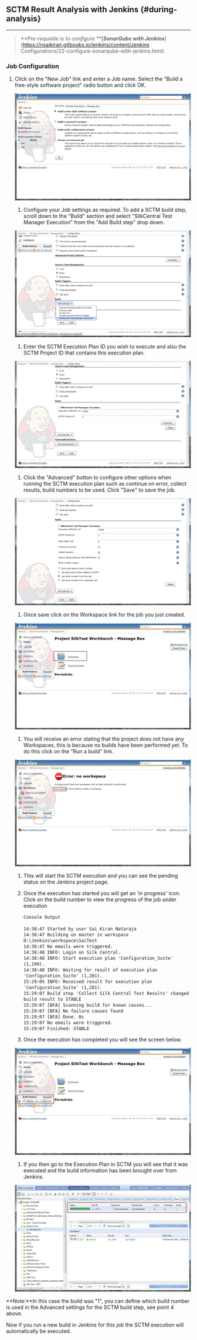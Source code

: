 ## SCTM Result Analysis with Jenkins {#during-analysis}

---

> _**Pre-requisite is to configure **_[_**SonarQube with Jenkins**_](https://nsaikiran.gitbooks.io/jenkins/content/Jenkins Configurations/22-configure-sonarqube-with-jenkins.html)

### **Job Configuration**

1. Click on the "New Job" link and enter a Job name. Select the "Build a free-style software project" radio button and click OK.

   ![](/assets/SCTM_1.jpg)

   1. Configure your Job settings as required. To add a SCTM build step, scroll down to the "Build" section and select "SilkCentral Test Manager Execution" from the "Add Build step" drop down.

   ![](/assets/SCTM_2.jpg)

   1. Enter the SCTM Execution Plan ID you wish to execute and also the SCTM Project ID that contains this execution plan.

   ![](/assets/SCTM_3.jpg)

   1. Click the "Advanced" button to configure other options when running the SCTM execution plan such as continue on error, collect results, build numbers to be used. Click "Save" to save the job.

   ![](/assets/SCTM_4.jpg)

   1. Once save click on the Workspace link for the job you just created.

   ![](/assets/SCTM_5.jpg)

   1. You will receive an error stating that the project does not have any Workspaces, this is because no builds have been performed yet. To do this click on the "Run a build" link.

   ![](/assets/SCTM_6.jpg)

   1. This will start the SCTM execution and you can see the pending status on the Jenkins project page.

   2. Once the execution has started you will get an 'in progress' icon. Click on the build number to view the progress of the job under execution

      ```
      Console Output

      14:38:47 Started by user Sai Kiran Nataraja
      14:38:47 Building on master in workspace D:\Jenkins\workspace\SaiTest
      14:38:47 No emails were triggered.
      14:38:48 INFO: Login on Silk Central.
      14:38:48 INFO: Start execution plan 'Configuration_Suite' (1,199).
      14:38:48 INFO: Waiting for result of execution plan 'Configuration_Suite' (1,201).
      15:29:05 INFO: Received result for execution plan 'Configuration_Suite' (1,201).
      15:29:07 Build step 'Collect Silk Central Test Results' changed build result to STABLE
      15:29:07 [BFA] Scanning build for known causes...
      15:29:07 [BFA] No failure causes found
      15:29:07 [BFA] Done. 0s
      15:29:07 No emails were triggered.
      15:29:07 Finished: STABLE
      ```

   3. Once the execution has completed you will see the screen below.

   ![](/assets/SCTM_8.jpg)

   1. If you then go to the Execution Plan in SCTM you will see that it was executed and the build information has been brought over from Jenkins.

   ![](/assets/SCTM_9.jpg)



**Note:**In this case the build was "1", you can define which build number is used in the Advanced settings for the SCTM build step, see point 4 above.

Now if you run a new build in Jenkins for this job the SCTM execution will automatically be executed.




